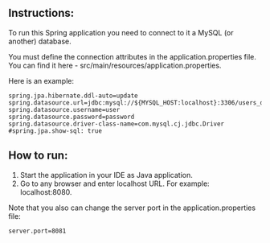 ## Instructions:

To run this Spring application you need to connect to it a MySQL (or another) database.

You must define the connection attributes in the application.properties file.
You can find it here - src/main/resources/application.properties.

Here is an example:
```
spring.jpa.hibernate.ddl-auto=update
spring.datasource.url=jdbc:mysql://${MYSQL_HOST:localhost}:3306/users_db
spring.datasource.username=user
spring.datasource.password=password
spring.datasource.driver-class-name=com.mysql.cj.jdbc.Driver
#spring.jpa.show-sql: true
```

## How to run:

1. Start the application in your IDE as Java application. 
2. Go to any browser and enter localhost URL. For example: localhost:8080.

Note that you also can change the server port in the application.properties file: 
```
server.port=8081
``` 